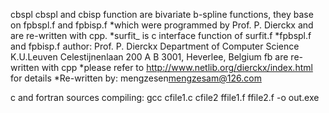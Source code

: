 
cbspl cbspl and cbisp function are bivariate b-spline functions, they base on fpbspl.f and fpbisp.f
*which were programmed by Prof. P. Dierckx and are re-written with cpp.
*surfit_ is c interface function of surfit.f
*fpbspl.f and fpbisp.f author:
        Prof. P. Dierckx
		Department of Computer Science
		K.U.Leuven
		Celestijnenlaan 200 A
		B 3001, Heverlee, Belgium fb are re-written with cpp
*please refer to http://www.netlib.org/dierckx/index.html for details
*Re-written by:
        mengzesen<mengzesam@126.com>

c and fortran sources compiling:
gcc cfile1.c cfile2 ffile1.f ffile2.f -o out.exe
